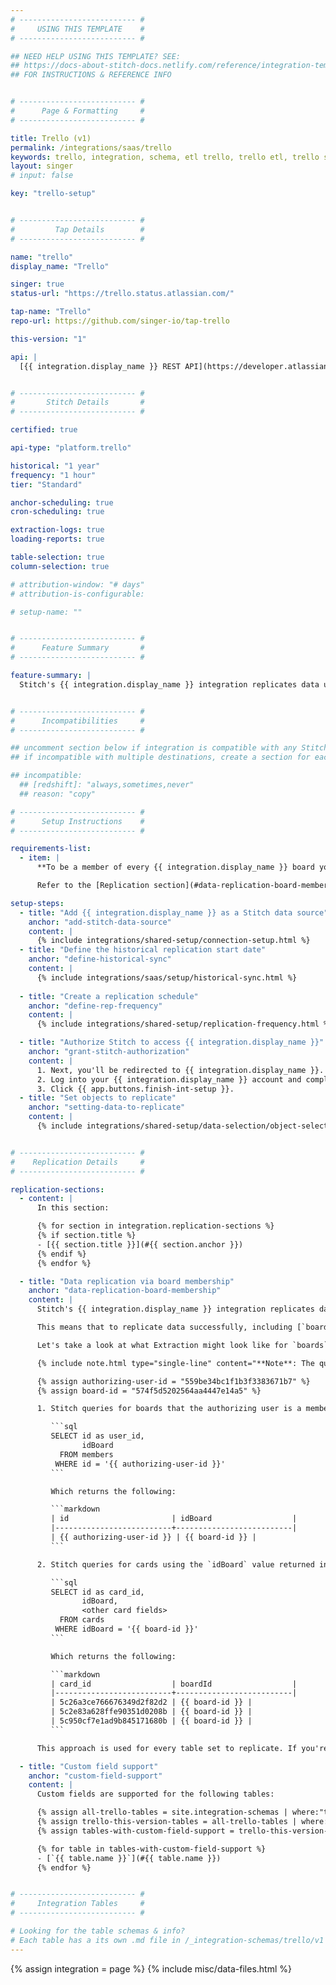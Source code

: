 ```yaml
---
# -------------------------- #
#     USING THIS TEMPLATE    #
# -------------------------- #

## NEED HELP USING THIS TEMPLATE? SEE:
## https://docs-about-stitch-docs.netlify.com/reference/integration-templates/saas/
## FOR INSTRUCTIONS & REFERENCE INFO


# -------------------------- #
#      Page & Formatting     #
# -------------------------- #

title: Trello (v1)
permalink: /integrations/saas/trello
keywords: trello, integration, schema, etl trello, trello etl, trello schema
layout: singer
# input: false

key: "trello-setup"


# -------------------------- #
#         Tap Details        #
# -------------------------- #

name: "trello"
display_name: "Trello"

singer: true
status-url: "https://trello.status.atlassian.com/"

tap-name: "Trello"
repo-url: https://github.com/singer-io/tap-trello

this-version: "1"

api: |
  [{{ integration.display_name }} REST API](https://developer.atlassian.com/cloud/trello/guides/rest-api/api-introduction/){:target="new"}


# -------------------------- #
#       Stitch Details       #
# -------------------------- #

certified: true 

api-type: "platform.trello"

historical: "1 year"
frequency: "1 hour"
tier: "Standard"

anchor-scheduling: true
cron-scheduling: true

extraction-logs: true
loading-reports: true

table-selection: true
column-selection: true

# attribution-window: "# days"
# attribution-is-configurable: 

# setup-name: ""


# -------------------------- #
#      Feature Summary       #
# -------------------------- #

feature-summary: |
  Stitch's {{ integration.display_name }} integration replicates data using the {{ integration.api | flatify | strip }}. Refer to the [Schema](#schema) section for a list of objects available for replication.


# -------------------------- #
#      Incompatibilities     #
# -------------------------- #

## uncomment section below if integration is compatible with any Stitch destinations
## if incompatible with multiple destinations, create a section for each destination

## incompatible:
  ## [redshift]: "always,sometimes,never"
  ## reason: "copy" 

# -------------------------- #
#      Setup Instructions    #
# -------------------------- #

requirements-list:
  - item: |
      **To be a member of every {{ integration.display_name }} board you want to replicate.** If a board is private and the user isn't a member, Stitch will be unable to access it. Before beginning the setup process, verify that the user setting up the integration has access to all the boards you want to replicate.

      Refer to the [Replication section](#data-replication-board-membership) for why this is required. 

setup-steps:
  - title: "Add {{ integration.display_name }} as a Stitch data source"
    anchor: "add-stitch-data-source"
    content: |
      {% include integrations/shared-setup/connection-setup.html %}
  - title: "Define the historical replication start date"
    anchor: "define-historical-sync"
    content: |
      {% include integrations/saas/setup/historical-sync.html %}
  
  - title: "Create a replication schedule"
    anchor: "define-rep-frequency"
    content: |
      {% include integrations/shared-setup/replication-frequency.html %}

  - title: "Authorize Stitch to access {{ integration.display_name }}"
    anchor: "grant-stitch-authorization"
    content: |
      1. Next, you'll be redirected to {{ integration.display_name }}.
      2. Log into your {{ integration.display_name }} account and complete the authorization process.  When finished, you'll be redirected back to Stitch.
      3. Click {{ app.buttons.finish-int-setup }}.
  - title: "Set objects to replicate"
    anchor: "setting-data-to-replicate"
    content: |
      {% include integrations/shared-setup/data-selection/object-selection.html %}


# -------------------------- #
#    Replication Details     #
# -------------------------- #

replication-sections:
  - content: |
      In this section:

      {% for section in integration.replication-sections %}
      {% if section.title %}
      - [{{ section.title }}](#{{ section.anchor }})
      {% endif %}
      {% endfor %}

  - title: "Data replication via board membership"
    anchor: "data-replication-board-membership"
    content: |
      Stitch's {{ integration.display_name }} integration replicates data by first querying for the **boards** that the user authorizing the integration in Stitch is a member of. Specifically, Stitch uses the [Get boards that member belongs to endpoint](https://developer.atlassian.com/cloud/trello/rest/#api-members-id-boards-get){:target="new"} (`/1/members/{id}/boards`) to retrieve the boards the user is a member of.

      This means that to replicate data successfully, including [`boards`](#boards), the user who authorized the integration in Stitch must be a member of every board you want to replicate data from.

      Let's take a look at what Extraction might look like for `boards` and `cards` using some SQL queries.

      {% include note.html type="single-line" content="**Note**: The queries in this section aren't meant to be used to query replicated Trello data, and may not have parity with actual fields replicated by Stitch. They are for demonstration only." %}

      {% assign authorizing-user-id = "559be34bc1f1b3f3383671b7" %}
      {% assign board-id = "574f5d5202564aa4447e14a5" %}

      1. Stitch queries for boards that the authorizing user is a member of. In this example, the authorizing user's ID is `{{ authorizing-user-id }}`:

         ```sql
         SELECT id as user_id,
                idBoard
           FROM members
          WHERE id = '{{ authorizing-user-id }}'
         ```

         Which returns the following:

         ```markdown
         | id                       | idBoard                  |
         |--------------------------+--------------------------|
         | {{ authorizing-user-id }} | {{ board-id }} |
         ```

      2. Stitch queries for cards using the `idBoard` value returned in the first query:

         ```sql
         SELECT id as card_id,
                idBoard,
                <other card fields>
           FROM cards
          WHERE idBoard = '{{ board-id }}'
         ```

         Which returns the following:

         ```markdown
         | card_id                  | boardId                  |
         |--------------------------+--------------------------|
         | 5c26a3ce766676349d2f82d2 | {{ board-id }} |
         | 5c2e83a628ffe90351d0208b | {{ board-id }} |
         | 5c950cf7e1ad9b845171680b | {{ board-id }} |
         ```

      This approach is used for every table set to replicate. If you're missing data, verify that the authorizing user is a member of the board.

  - title: "Custom field support"
    anchor: "custom-field-support"
    content: |
      Custom fields are supported for the following tables:

      {% assign all-trello-tables = site.integration-schemas | where:"tap",integration.name | sort: name %}
      {% assign trello-this-version-tables = all-trello-tables | where:"version",integration.this-version %}
      {% assign tables-with-custom-field-support = trello-this-version-tables | where:"supports-custom-fields",true %}

      {% for table in tables-with-custom-field-support %}
      - [`{{ table.name }}`](#{{ table.name }})
      {% endfor %}


# -------------------------- #
#     Integration Tables     #
# -------------------------- #

# Looking for the table schemas & info?
# Each table has a its own .md file in /_integration-schemas/trello/v1
---
```

{% assign integration = page %}
{% include misc/data-files.html %}